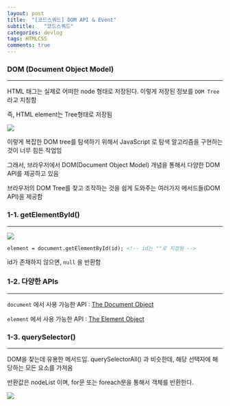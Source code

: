 ```yaml
---
layout: post
title:  "[코드스쿼드] DOM API & Event"
subtitle:   "코드스쿼드"
categories: devlog
tags: HTMLCSS
comments: true
---
```


### DOM (Document Object Model)

---

HTML 태그는 실제로 어떠한 node 형태로 저장된다. 이렇게 저장된 정보를 `DOM Tree` 라고 지칭함

즉, HTML element는 Tree형태로 저장됨

![](https://imgur.com/NolOrrM.png)

이렇게 복잡한 DOM tree를 탐색하기 위해서 JavaScript 로 탐색 알고리즘을 구현하는것이 너무 힘든 작업임

그래서, 브라우저에서 DOM(Document Object Model) 개념을 통해서 다양한 DOM API를 제공하고 있음

브라우저의 DOM Tree를 찾고 조작하는 것을 쉽게 도와주는 여러가지 메서드들(DOM API)을 제공함





### 1-1. getElementById()

---

![](https://imgur.com/BbJt1Ow.png)

```html
element = document.getElementById(id); <!-- id는 ""로 지정됨 -->
```

id가 존재하지 않으면, `null` 을 반환함





### 1-2. 다양한 APIs

---

`document` 에서 사용 가능한 API : [The Document Object](https://www.w3schools.com/jsref/dom_obj_document.asp)

`element` 에서 사용 가능한 API : [The Element Object](https://www.w3schools.com/jsref/dom_obj_document.asp)





### 1-3. querySelector()

---

DOM을 찾는데 유용한 메서드임. querySelectorAll() 과 비슷한데, 해당 선택자에 해당하는 모든 요소를 가져옴

반환값은 nodeList 이며, for문 또는 foreach문을 통해서 객체를 반환한다.

![](https://imgur.com/le01Lph.png)





































